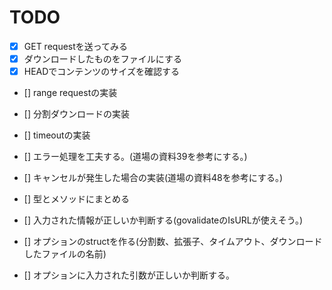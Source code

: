 TODO
===
- [x] GET requestを送ってみる
- [x] ダウンロードしたものをファイルにする
- [x] HEADでコンテンツのサイズを確認する
- [] range requestの実装
- [] 分割ダウンロードの実装
- [] timeoutの実装

- [] エラー処理を工夫する。(道場の資料39を参考にする。)
- [] キャンセルが発生した場合の実装(道場の資料48を参考にする。)
- [] 型とメソッドにまとめる
- [] 入力された情報が正しいか判断する(govalidateのIsURLが使えそう。)

- [] オプションのstructを作る(分割数、拡張子、タイムアウト、ダウンロードしたファイルの名前)
- [] オプションに入力された引数が正しいか判断する。
